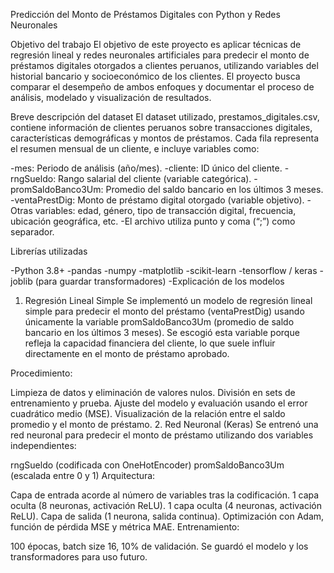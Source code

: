 Predicción del Monto de Préstamos Digitales con Python y Redes Neuronales

Objetivo del trabajo
El objetivo de este proyecto es aplicar técnicas de regresión lineal y redes neuronales artificiales para predecir el monto de préstamos digitales otorgados a clientes peruanos, utilizando variables del historial bancario y socioeconómico de los clientes. El proyecto busca comparar el desempeño de ambos enfoques y documentar el proceso de análisis, modelado y visualización de resultados.

Breve descripción del dataset
El dataset utilizado, prestamos_digitales.csv, contiene información de clientes peruanos sobre transacciones digitales, características demográficas y montos de préstamos. Cada fila representa el resumen mensual de un cliente, e incluye variables como:

  -mes: Periodo de análisis (año/mes).
  -cliente: ID único del cliente.
  -rngSueldo: Rango salarial del cliente (variable categórica).
  -promSaldoBanco3Um: Promedio del saldo bancario en los últimos 3 meses.
  -ventaPrestDig: Monto de préstamo digital otorgado (variable objetivo).
  -Otras variables: edad, género, tipo de transacción digital, frecuencia, ubicación geográfica, etc.
  -El archivo utiliza punto y coma (“;”) como separador.

Librerías utilizadas

-Python 3.8+
-pandas
-numpy
-matplotlib
-scikit-learn
-tensorflow / keras
-joblib (para guardar transformadores)
-Explicación de los modelos

1. Regresión Lineal Simple
Se implementó un modelo de regresión lineal simple para predecir el monto del préstamo (ventaPrestDig) usando únicamente la variable promSaldoBanco3Um (promedio de saldo bancario en los últimos 3 meses). Se escogió esta variable porque refleja la capacidad financiera del cliente, lo que suele influir directamente en el monto de préstamo aprobado.

Procedimiento:

Limpieza de datos y eliminación de valores nulos.
División en sets de entrenamiento y prueba.
Ajuste del modelo y evaluación usando el error cuadrático medio (MSE).
Visualización de la relación entre el saldo promedio y el monto de préstamo.
2. Red Neuronal (Keras)
Se entrenó una red neuronal para predecir el monto de préstamo utilizando dos variables independientes:

rngSueldo (codificada con OneHotEncoder)
promSaldoBanco3Um (escalada entre 0 y 1)
Arquitectura:

Capa de entrada acorde al número de variables tras la codificación.
1 capa oculta (8 neuronas, activación ReLU).
1 capa oculta (4 neuronas, activación ReLU).
Capa de salida (1 neurona, salida continua).
Optimización con Adam, función de pérdida MSE y métrica MAE.
Entrenamiento:

100 épocas, batch size 16, 10% de validación.
Se guardó el modelo y los transformadores para uso futuro.
